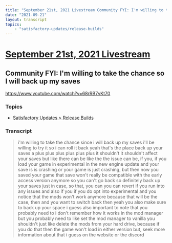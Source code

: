 ```yaml
---
title: "September 21st, 2021 Livestream Community FYI: I'm willing to take the chance so I will back up my saves"
date: "2021-09-21"
layout: transcript
topics:
    - "satisfactory-updates/release-builds"
---
```

# [September 21st, 2021 Livestream](../2021-09-21.md)
## Community FYI: I'm willing to take the chance so I will back up my saves
https://www.youtube.com/watch?v=68rRB7vKt70

### Topics
* [Satisfactory Updates > Release Builds](../topics/satisfactory-updates/release-builds.md)

### Transcript

> i'm willing to take the chance since i will back up my saves i'll be willing to try it so i can roll it back yeah that's the place back up your saves a plus plus plus plus plus plus it shouldn't it shouldn't affect your saves but like there can be like the the issue can be, if you, if you load your game in experimental in the new engine update and your save is is crashing or your game is just crashing, but then now you saved your game that save won't really be compatible with the early access version anymore so you can't go back so definitely back up your saves just in case, so that, you can you can revert if you run into any issues and also if you if you do opt into experimental and you notice that the mods won't work anymore because that will be the case, then and you want to switch back then yeah you also make sure to back up your space i guess also important to note that you probably need to i don't remember how it works in the mod manager but you probably need to like set the mod manager to vanilla you shouldn't just like delete the mods from your hard drive, because if you do that then the game won't load in either version but, seek more information about that i guess on the website or the discord
